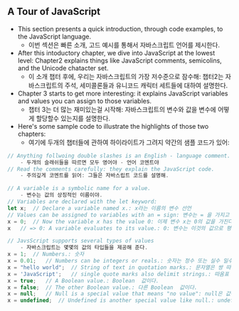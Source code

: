 ## A Tour of JavaScript
- This section presents a quick introduction, through code examples, to the JavaScript language.
    - 이번 섹션은  빠른 소개, 고드 예시를 통해서 자바스크립트 언어를 제시한다.
- After this intoductory chapter, we dive into JavaScript at the lowest level: Chapter2 explains things like JavaScript comments, semicolins, and the Unicode chatacter set. 
    - 이 소개 챕터 후에, 우리는 자바스크립트의 가장 저수준으로 잠수해: 챕터2는 자바스크립트의 주석, 세미콜론들과 유니코드 캐릭터 세트들에 대하여 설명한다.
- Chapter 3 starts to get more interesting: it explains JavaScript variables and values you can assign to those variables.
    - 챕터 3는 더 많는 재미있는걸 시작해: 자바스크립트의 변수와 값을 변수에 어떻게 할당할수 있는지를 설명한다.
- Here's some sample code to illustrate the highlights of those two chapters:
    - 여기에 두개의 챕터들에 관하여 하이라이트가 그려지 약간의 샘플 코드가 있어: 

```javascript
// Anything follwoing double slashes is an English - language comment.  
    - 두개의 슬래쉬들을 따르면 모두 영어야 - 언어 코멘트야
// Read the comments carefully: they explain the JavaScript code.
    - 주의깊게 코멘트를 읽어: 그들은 자바스립트 코드를 설명해. 

// A variable is a symbolic name for a value.
    - 변수는 값의 상징적인 이름이야.
// Variables are declared with the let keyword:
let x;  // Declare a variable named x.: x라는 이름의 변수 선언
// Values can be assigned to variables with an = sign: 변수는 = 을 가지고 할달할 수 있다.
x = 0;  // Now the variable x has the value 0: 이제 변수 x는 0의 값을 가진다.
x   // => 0: A variable evaluates to its value.: 0: 변수는 이것의 값으로 평가한다.

// JavsScript supports several types of values
    - 자바스크립트는 몇몇의 값의 타입들을 제공해 준다.
x = 1;  // Numbers.: 숫자
x = 0.01;   // Numbers can be integers or reals.: 숫자는 정수 또는 실수 일수 있다.
x = "hello world";  // String of text in quotation marks.: 문자열은 쌍 따옴표안에.
x = 'JavaScript';   // single quote marks also delimit strings.: 따옴표 또한 문자열을 구분한다.
x = true;   // A Boolean value.: Boolean  값이다.
x = false;  // The other Boolean value.: 다른 Boolean  값이다.
x = null;   // Null is a special value that means "no value": null은 값이 없음을 의미하는 특별한 값이다.
x = undefined;  // Undefined is another special value like null.: undefined는 null 같은 또 다른 특별한 값이다. 
```